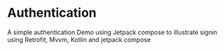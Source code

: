# Authentication
A simple authentication Demo using Jetpack compose to illustrate signin using Retrofit, Mvvm, Kotlin and jetpack compose
